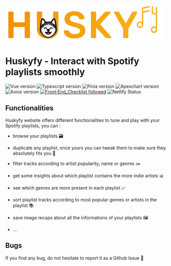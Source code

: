 ![Huskyfy logo](./src/assets/Huskyfy.png)
# Huskyfy - Interact with Spotify playlists smoothly

![Vue version](https://img.shields.io/badge/vue-3.2-brightgreen.svg)
![Typescript version](https://img.shields.io/badge/typescript-4.8-blue.svg)
![Pinia version](https://img.shields.io/badge/pinia-2.0-yellow.svg)
![Apexchart version](https://img.shields.io/badge/apexchart-3.36-red.svg)
![Axios version](https://img.shields.io/badge/axios-1.1-purple.svg)
[![Front‑End_Checklist followed](https://img.shields.io/badge/Front‑End_Checklist-followed-brightgreen.svg)](https://github.com/thedaviddias/Front-End-Checklist/)
![Netlify Status](https://api.netlify.com/api/v1/badges/ca42d8a5-b247-4dd3-9840-65c5750da906/deploy-status)

## Functionalities

Huskyfy website offers different functionalities to tune and play with your Spotify playlists, you can :

* browse your playlists 🗃

* duplicate any playlist, once yours you can tweak them to make sure they absolutely fits you 📑

* filter tracks according to artist popularity, name or genres ✂️

* get some insights about which playlist contains the more indie artists 📊

* see which genres are more present in each playlist 📈

* sort playlist tracks according to most popular genres or artists in the playlist 📚

* save image recaps about all the informations of your playlists 🖼️

* ...


## Bugs

If you find any bug, do not hesitate to report it as a Github Issue 🐛

